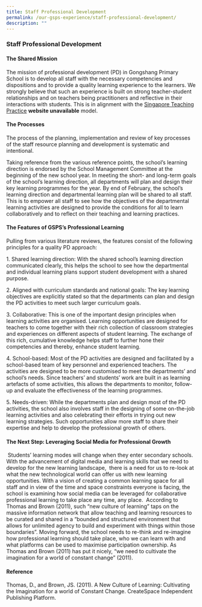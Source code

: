 ```yaml
---
title: Staff Professional Development
permalink: /our-gsps-experience/staff-professional-development/
description: ""
---
```

### **Staff Professional Development**
#### **The Shared Mission**
The mission of professional development (PD) in Gongshang Primary School is to develop all staff with the necessary competencies and dispositions and to provide a quality learning experience to the learners. We strongly believe that such an experience is built on strong teacher-student relationships and on teachers being practitioners and reflective in their interactions with students. This is in alignment with the [Singapore Teaching Practice](https://www.moe.gov.sg/about/singapore-teaching-practice) **website unavailable** model.

#### **The Processes**

The process of the planning, implementation and review of key processes of the staff resource planning and development is systematic and intentional.

Taking reference from the various reference points, the school’s learning direction is endorsed by the School Management Committee at the beginning of the new school year. In meeting the short- and long-term goals of the school’s learning direction, all departments will plan and design their key learning programmes for the year. By end of February, the school’s learning direction and departmental learning plan will be shared to all staff. This is to empower all staff to see how the objectives of the departmental learning activities are designed to provide the conditions for all to learn collaboratively and to reflect on their teaching and learning practices. 

#### **The Features of GSPS’s Professional Learning**
Pulling from various literature reviews, the features consist of the following principles for a quality PD approach:

1\. Shared learning direction: With the shared school’s learning direction communicated clearly, this helps the school to see how the departmental and individual learning plans support student development with a shared purpose.  

2\. Aligned with curriculum standards and national goals: The key learning objectives are explicitly stated so that the departments can plan and design the PD activities to meet such larger curriculum goals.

3\. Collaborative: This is one of the important design principles when learning activities are organised. Learning opportunities are designed for teachers to come together with their rich collection of classroom strategies and experiences on different aspects of student learning. The exchange of this rich, cumulative knowledge helps staff to further hone their competencies and thereby, enhance student learning.

4\. School-based:  Most of the PD activities are designed and facilitated by a school-based team of key personnel and experienced teachers. The activities are designed to be more customised to meet the departments’ and school’s needs.  Since teachers’ and students’ work are built in as learning artefacts of some activities, this allows the departments to monitor, follow-up and evaluate the effectiveness of the learning programmes.    

5\. Needs-driven: While the departments plan and design most of the PD activities, the school also involves  staff in the designing of some on-the-job learning activities and also celebrating their efforts in trying out new learning strategies. Such opportunities allow more staff to share their expertise and help to develop the professional growth of others.

#### **The Next Step: Leveraging Social Media for Professional Growth**
 Students’ learning modes will change when they enter secondary schools. With the advancement of digital media and learning skills that we need to develop for the new learning landscape,  there is a need for us to re-look at what the new technological world can offer us with new learning opportunities. With a vision of creating a common learning space for all staff and in view of the time and space constraints everyone is facing, the school is examining how social media can be leveraged for collaborative professional learning to take place any time, any place.  According to Thomas and Brown (2011), such “new culture of learning” taps on the massive information network that allow teaching and learning resources to be curated and shared in a “bounded and structured environment that allows for unlimited agency to build and experiment with things within those boundaries”. Moving forward, the school needs to re-think and re-imagine  how professional learning should take place, who we can learn with and what platforms can be used to maximise participation ownership. As Thomas and Brown (2011) has put it nicely, “we need to cultivate the imagination for a world of constant change” (2011).
 
 #### **Reference**
Thomas, D., and Brown, JS. (2011). A New Culture of Learning: Cultivating the Imagination for a world of Constant Change. CreateSpace Independent Publishing Platform.    


